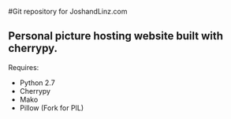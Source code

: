 #Git repository for JoshandLinz.com

## Personal picture hosting website built with cherrypy. ##

Requires:
* Python 2.7
* Cherrypy
* Mako
* Pillow (Fork for PIL)

